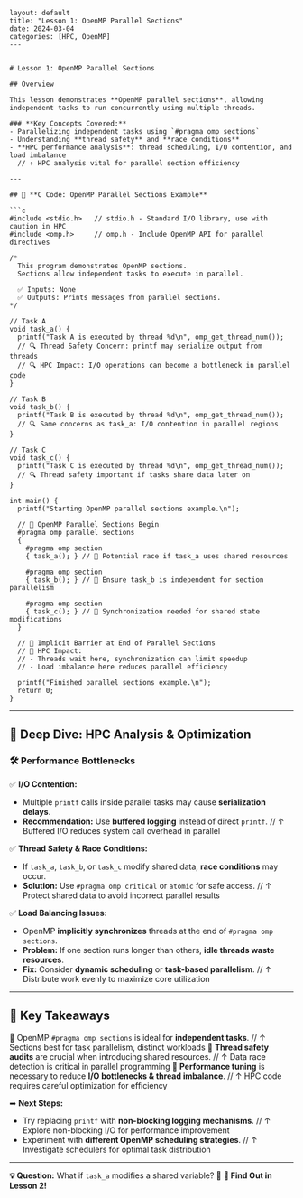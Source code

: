 ```
layout: default
title: "Lesson 1: OpenMP Parallel Sections"
date: 2024-03-04
categories: [HPC, OpenMP]
---


# Lesson 1: OpenMP Parallel Sections

## Overview

This lesson demonstrates **OpenMP parallel sections**, allowing independent tasks to run concurrently using multiple threads.

### **Key Concepts Covered:**
- Parallelizing independent tasks using `#pragma omp sections`
- Understanding **thread safety** and **race conditions**
- **HPC performance analysis**: thread scheduling, I/O contention, and load imbalance
  // ↑ HPC analysis vital for parallel section efficiency

---

## 📌 **C Code: OpenMP Parallel Sections Example**

```c
#include <stdio.h>   // stdio.h - Standard I/O library, use with caution in HPC
#include <omp.h>     // omp.h - Include OpenMP API for parallel directives

/*
  This program demonstrates OpenMP sections.
  Sections allow independent tasks to execute in parallel.

  ✅ Inputs: None
  ✅ Outputs: Prints messages from parallel sections.
*/

// Task A
void task_a() {
  printf("Task A is executed by thread %d\n", omp_get_thread_num());
  // 🔍 Thread Safety Concern: printf may serialize output from threads
  // 🔍 HPC Impact: I/O operations can become a bottleneck in parallel code
}

// Task B
void task_b() {
  printf("Task B is executed by thread %d\n", omp_get_thread_num());
  // 🔍 Same concerns as task_a: I/O contention in parallel regions
}

// Task C
void task_c() {
  printf("Task C is executed by thread %d\n", omp_get_thread_num());
  // 🔍 Thread safety important if tasks share data later on
}

int main() {
  printf("Starting OpenMP parallel sections example.\n");

  // 🚀 OpenMP Parallel Sections Begin
  #pragma omp parallel sections
  {
    #pragma omp section
    { task_a(); } // 🚨 Potential race if task_a uses shared resources

    #pragma omp section
    { task_b(); } // 🚨 Ensure task_b is independent for section parallelism

    #pragma omp section
    { task_c(); } // 🚨 Synchronization needed for shared state modifications
  }

  // 🔄 Implicit Barrier at End of Parallel Sections
  // 📌 HPC Impact:
  // - Threads wait here, synchronization can limit speedup
  // - Load imbalance here reduces parallel efficiency

  printf("Finished parallel sections example.\n");
  return 0;
}
```

---

## 🚀 **Deep Dive: HPC Analysis & Optimization**

### **🛠 Performance Bottlenecks**
✅ **I/O Contention:**
- Multiple `printf` calls inside parallel tasks may cause **serialization delays**.
- **Recommendation:** Use **buffered logging** instead of direct `printf`.
  // ↑ Buffered I/O reduces system call overhead in parallel

✅ **Thread Safety & Race Conditions:**
- If `task_a`, `task_b`, or `task_c` modify shared data, **race conditions** may occur.
- **Solution:** Use `#pragma omp critical` or `atomic` for safe access.
  // ↑ Protect shared data to avoid incorrect parallel results

✅ **Load Balancing Issues:**
- OpenMP **implicitly synchronizes** threads at the end of `#pragma omp sections`.
- **Problem:** If one section runs longer than others, **idle threads waste resources**.
- **Fix:** Consider **dynamic scheduling** or **task-based parallelism**.
  // ↑ Distribute work evenly to maximize core utilization

---

## 📌 **Key Takeaways**
🔹 OpenMP `#pragma omp sections` is ideal for **independent tasks**.
  // ↑ Sections best for task parallelism, distinct workloads
🔹 **Thread safety audits** are crucial when introducing shared resources.
  // ↑ Data race detection is critical in parallel programming
🔹 **Performance tuning** is necessary to reduce **I/O bottlenecks & thread imbalance**.
  // ↑ HPC code requires careful optimization for efficiency

➡ **Next Steps:**
- Try replacing `printf` with **non-blocking logging mechanisms**.
  // ↑ Explore non-blocking I/O for performance improvement
- Experiment with **different OpenMP scheduling strategies**.
  // ↑ Investigate schedulers for optimal task distribution

---

**💡 Question:** What if `task_a` modifies a shared variable? 🤔
**🔎 Find Out in Lesson 2!**
```
